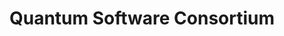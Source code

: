 ---
title: Quantum Software Consortium
type: partner
draft: false
category: gold
logo: /images/partners/qsc.svg
website: https://www.quantumsc.nl/
---